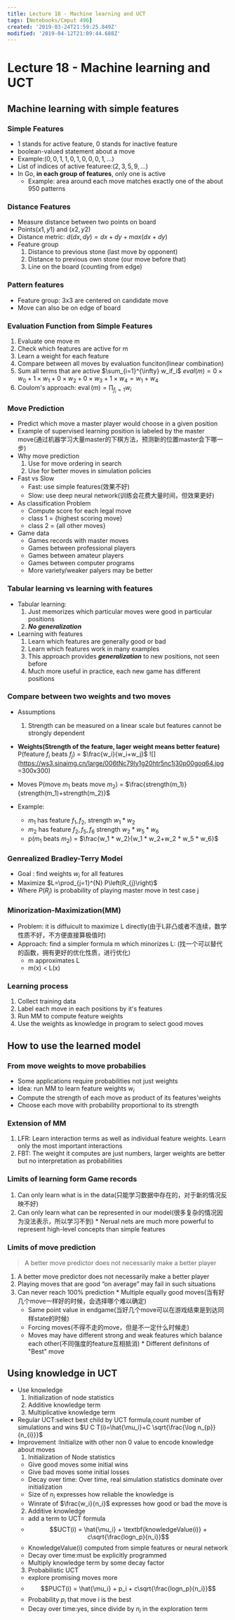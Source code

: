 ```yaml
---
title: Lecture 18 - Machine learning and UCT
tags: [Notebooks/Cmput 496]
created: '2019-03-24T21:59:25.849Z'
modified: '2019-04-12T21:09:44.688Z'
---
```


# Lecture 18 - Machine learning and UCT
## Machine learning with simple features
### Simple Features
  * 1 stands for active feature, 0 stands for inactive feature
  * boolean-valued statement about a move
  * Example:$(0,0,1,1,0,1,0,0,0,1,...)$
  * List of indices of active featuree:$(2, 3, 5, 9,...)$
  * In Go, **in each group of features**, only one is active
    * Example: area around each move matches exactly one of the about 950 patterns

### Distance Features
  * Measure distance between two points on board
  * Points$(x1,y1)$ and $(x2,y2)$
  * Distance metric: $d(dx,dy) = dx+dy+max(dx+dy)$
  * Feature group
    1. Distance to previous stone (last move by opponent)
    2. Distance to previous own stone (our move before that)
    3. Line on the board (counting from edge)

### Pattern features
  * Feature group: 3x3 are centered on candidate move
  * Move can also be on edge of board


### Evaluation Function from Simple Features
  1. Evaluate one move m
  2. Check which features are active for m
  3. Learn a weight for each feature
  4. Compare between all moves by evaluation funciton(linear combination)
  5. Sum all terms that are active
  $\sum_{i=1}^{\infty} w_if_i$
  $eval(m) =  0 × w_0 + 1 × w_1 + 0 × w_2 + 0 × w_3 + 1 × w_4 = w_1 + w_4$
  6. Coulom's approach: $\operatorname{eval}(m)=\prod_{f_{i}=1} w_{i}$


### Move Prediction
  * Predict which move a master player would choose in a given position
  * Example of supervised learning position is labeled by the master move(通过机器学习大量master的下棋方法，预测新的位置master会下哪一步)
  * Why move prediction
    1. Use for move ordering in search
    2. Use for better moves in simulation policies
  * Fast vs Slow 
    * Fast: use simple features(效果不好)
    * Slow: use deep neural network(训练会花费大量时间，但效果更好)
  * As classification Problem
    * Compute score for each legal move
    * class 1 = {highest scoring move}
    * class 2 = {all other moves}
  * Game data
    * Games records with master moves
    * Games between professional players
    * Games between amateur players
    * Games between computer programs
    * More variety/weaker palyers may be better

### Tabular learning vs learning with features
  * Tabular learning:
    1. Just memorizes which particular moves were good in particular positions
    2. **_No generalization_**
  * Learning with features
    1. Learn which features are generally good or bad
    2. Learn which features work in many examples
    3. This approach provides **_generalization_** to new positions, not seen before
    4. Much more useful in practice, each new game has different positions

### Compare between two weights and two moves
  * Assumptions
    1. Strength can be measured on a linear scale but features cannot be strongly dependent

  * **Weights(Strength of the feature, lager weight means better feature)**
  P(feature $f_i$ beats $f_j$) = $\frac{w_i}{w_i+w_j}$
  ![](https://ws3.sinaimg.cn/large/006tNc79ly1g20htr5nc1j30p00goq64.jpg =300x300)
  * Moves
  P(move $m_1$ beats move $m_2$) = $\frac{strength(m_1)}{strength(m_1)+strength(m_2)}$
  * Example:
    * $m_1$ has feature $f_1,f_2,$ strength $w_1 * w_2$
    * $m_2$ has feature $f_2,f_5,f_6$ strength $w_2 * w_5*w_6$
    * p($m_1$ beats $m_2$) = $\frac{w_1 * w_2}{w_1 * w_2+w_2 * w_5 * w_6}$

### Genrealized Bradley-Terry Model
  * Goal : find weights $w_i$ for all features
  * Maximize $L=\prod_{j=1}^{N} P\left(R_{j}\right)$
  * Where $P(R_j)$ is probability of playing master move in test case j

### Minorization-Maximization(MM)
  * Problem: it is diffuicult to maximize L directly(由于L非凸或者不连续，数学性质不好，不方便直接算极值时)
  * Approach: find a simpler formula m which minorizes L:
    (找一个可以替代的函数，拥有更好的优化性质，进行优化)
    * m approximates L
    * m(x) < L(x)

### Learning process
  1. Collect training data
  2. Label each move in each positions by it's features
  3. Run MM to compute feature weights
  4. Use the weights as knowledge in program to select good moves

  
## How to use the learned model
### From move weights to move probabilies
  * Some applications require probabilities not just weights
  * Idea: run MM to learn feature weights $w_i$
  * Compute the strength of each move as product of its features'weights
  * Choose each move with probability proportional to its strength

### Extension of MM
  1. LFR: Learn interaction terms as well as individual feature weights. Learn only the most important interactions
  2. FBT: The weight it computes are just numbers, larger weights are better but no interpretation as probabilities

### Limits of learning form Game records
  1. Can only learn what is in the data(只能学习数据中存在的，对于新的情况反映不好)
  2. Can only learn what can be represented in our model(很多复杂的情况因为没法表示，所以学习不到)
    * Nerual nets are much more powerful to represent high-level concepts than simple features

### Limits of move prediction
> A better move predictor does not necessarily make a better player

  1. A better move predictor does not necessarily make a better player
  2. Playing moves that are good “on average” may fail in such situations
  3. Can never reach 100% prediction
    * Multiple equally good moves(当有好几个move一样好的时候，会选择哪个难以确定)
      * Same point value in endgame(当好几个move可以在游戏结束是到达同样state的时候)
      * Forcing moves(不得不走的move，但是不一定什么时候走)
      * Moves may have different strong and weak features which balance each other(不同强度的feature互相抵消)
    * Different definitons of "Best" move

## Using knowledge in UCT
  * Use knowledge
    1. Initialization of node statistics
    2. Additive knowledge term
    3. Multiplicative knowledge term
  * Regular UCT:select best child by UCT formula,count number of 
  simulations and wins
  $U C T(i)=\hat{\mu_i}+C \sqrt{\frac{\log n_{p}}{n_{i}}}$
  * Improvement :Initialize with other non 0 value to encode knowledge about moves
    1. Initialization of Node statistics
      * Give good moves some initial wins
      * Give bad moves some initial losses
      * Decay over time: Over time, real simulation statistics dominate over initialization
      * Size of $n_i$ expresses how reliable the knowledge is
      * Winrate of $\frac{w_i}{n_i}$ expresses how good or bad the move is
    2. Additive knowledge
      * add a term to UCT formula
      * $$UCT(i) = \hat{\mu_i} + \textbf{knowledgeValue(i)} + c\sqrt{\frac{logn_p}{n_i}}$$
      * KnowledgeValue(i) computed from simple features or neural network
      * Decay over time:must be explicitly programmed
      * Multiply knowledge term by some decay factor
    3. Probabilistic UCT
      * explore promising moves more
      * $$PUCT(i) = \hat{\mu_i} + p_i + c\sqrt{\frac{logn_p}{n_i}}$$
      * Probability $p_i$ that move i is the best
      * Decay over time:yes, since divide by $n_i$ in the exploration term

  
  
